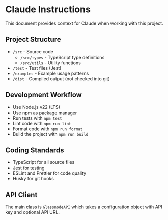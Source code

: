 # Claude Instructions

This document provides context for Claude when working with this project.

## Project Structure

- `/src` - Source code
  - `/src/types` - TypeScript type definitions
  - `/src/utils` - Utility functions
- `/test` - Test files (Jest)
- `/examples` - Example usage patterns
- `/dist` - Compiled output (not checked into git)

## Development Workflow

- Use Node.js v22 (LTS)
- Use npm as package manager
- Run tests with `npm test`
- Lint code with `npm run lint`
- Format code with `npm run format`
- Build the project with `npm run build`

## Coding Standards

- TypeScript for all source files
- Jest for testing
- ESLint and Prettier for code quality
- Husky for git hooks

## API Client

The main class is `GlassnodeAPI` which takes a configuration object with API key and optional API URL.
